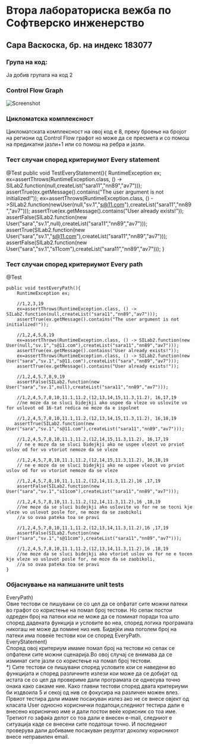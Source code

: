 # Втора лабораториска вежба по Софтверско инженерство #
## Сара Васкоска, бр. на индекс 183077 ##
### Група на код: ###
Ја добив групата на код 2
### Control Flow Graph ###
![Screenshot](CFG_183077.png)
### Цикломатска комплексност ###
Цикломатската комплексност на овој код е 8, преку броење на бројот на региони од Control Flow графот но може да се пресмета и со помош на предикатни јазли+1 или со помош на ребра и јазли.
### Тест случаи според критериумот Every statement ###
@Test
    public void TestEveryStatement(){
       RuntimeException ex;
       ex=assertThrows(RuntimeException.class, () -> SILab2.function(null,createList("sara11","nn89","av7")));
       assertTrue(ex.getMessage().contains("The user argument is not initialized!"));
       ex=assertThrows(RuntimeException.class, () ->SILab2.function(newUser(null,"sv.1","s@11.com"),createList("sara11","nn89","av7")));
       аssertTrue(ex.getMessage().contains("User already exists!"));
       assertFalse(SILab2.function(new User("sara","sv.1",null),createList("sara11","nn89","av7")));
       assertTrue(SILab2.function(new User("sara","sv.1","s@11.com"),createList("sara11","nn89","av7")));
       assertFalse(SILab2.function(new User("sara","sv.1","s11com"),createList("sara11","nn89","av7")));
    }
### Тест случаи според критериумот Every path ###
@Test

    public void testEveryPath(){        
        RuntimeException ex;

        //1,2,3,19
        ex=assertThrows(RuntimeException.class, () -> SILab2.function(null,createList("sara11","nn89","av7")));
        assertTrue(ex.getMessage().contains("The user argument is not initialized!"));

        //1,2,4,5,6,19
        ex=assertThrows(RuntimeException.class, () -> SILab2.function(new User(null,"sv.1","s@11.com"),createList("sara11","nn89","av7")));
        assertTrue(ex.getMessage().contains("User already exists!"));
        ex=assertThrows(RuntimeException.class, () -> SILab2.function(new User("sara","sv.1","s@11.com"),createList("sara","nn89","av7")));
        assertTrue(ex.getMessage().contains("User already exists!"));

        //1,2,4,5,7,8,9,19
        assertFalse(SILab2.function(new User("sara","sv.1",null),createList("sara11","nn89","av7")));

        //1,2,4,5,7,8,10,11.1,11.2,(12,13,14,15,11.3,11.2), 16,17,19
        //ne moze da se sluci bidejkji ako uspee da vleze vo uslovite vo for uslovot od 16-tat redica ne moze da e ispolnet

        //1,2,4,5,7,8,10,11.1,11.2,(12,13,14,15,11.3,11.2), 16,18,19
       assertTrue(SILab2.function(new User("sara","sv.1","s@11.com"),createList("sara11","nn89","av7")));

        //1,2,4,5,7,8,10,11.1,11.2,(12,14,15,11.3,11.2), 16,17,19
        // ne e moze da se sluci bidejkji ako ne uspee vlezot vo prviot uslov od for vo vtoriot nemoze da se vleze

        //1,2,4,5,7,8,10,11.1,11.2,(12,14,15,11.3,11.2), 16,18,19
        // ne e moze da se sluci bidejkji ako ne uspee vlezot vo prviot uslov od for vo vtoriot nemoze da se vleze

        //1,2,4,5,7,8,10,11.1,11.2,(12,14,11.3,11.2),16 ,17,19
        assertFalse(SILab2.function(new User("sara","sv.1","s11com"),createList("sara11","nn89","av7")));

        //1,2,4,5,7,8,10,11.1,11.2,(12,14,11.3,11.2),16 ,18,19
        //ne moze da se sluci bidejkji ako uslovite vo for ne se tocni kje vleze vo uslovot posle for, ne moze da se zaobikoli
        //a so ovaa pateka toa se pravi

        //1,2,4,5,7,8,10,11.1,11.2,(12,13,14,11.3,11.2),16 ,17,19
        assertFalse(SILab2.function(new User("sara","sv.1","s@11com"),createList("sara11","nn89","av7")));

        //1,2,4,5,7,8,10,11.1,11.2,(12,13,14,11.3,11.2),16 ,18,19
        //ne moze da se sluci bidejkji ako vtoriot uslov vo for ne e tocen kje vleze vo uslovot posle for, ne moze da se zaobikoli,
        //a so ovaa pateka toa se pravi
    }
### Објаснување на напишаните unit tests ###
EveryPath) <br/>
Овие тестови се пишувани се со цел да се опфатат сите можни патеки во графот со користење на помал број тестови. Но сепак постои одреден број на патеки кои не може да се поминат поради тоа што според дадената функција  и условите во неа, според логика програмата никогаш не може да помине низ нив. Бидејќи има поголем број на патеки има повеќе тестови кои се според EveryPath.<br/>
EveryStatement) <br/>
Според овој критериум имаме помал број на тестови но сепак се опфатени сите можни сценарија.Во овој случај се внимава да се изминат сите јазли со користење на помал број тестови. <br/>
*) Сите тестови се пишувани според условите кои се наведени во функцијата и според различните излези кои може да се добијат од истата се со цел да провериме дали програмата се однесува точно онака како сакаме ние.
Како главни тестови според двата критериуми би издвоила 5 и секој од нив се фокусира на различен можен влез. Првиот тестира дали имаме посакуван излез ако не се внесе овјект од класата User односно кориснички податоци,следниот тестира дали е внесено корисничко име и дали постои веќе корисник со тоа име. Третиот го зафаќа делот со тоа дали е внесен e-mail, следниот е ситуација каде се внесени сите податоци точно. И последниот проверува дали добиваме посакуван резултат доколку корисникот внесе неправилен email. 
